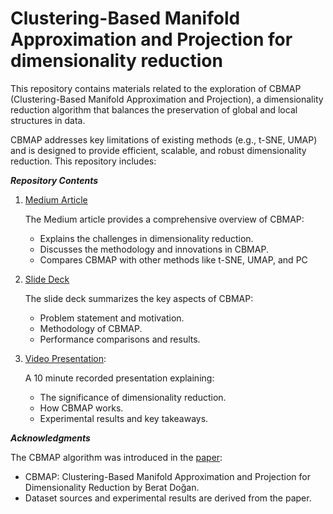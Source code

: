 # Clustering-Based Manifold Approximation and Projection for dimensionality reduction 

This repository contains materials related to the exploration of CBMAP (Clustering-Based Manifold Approximation and Projection), a dimensionality reduction algorithm that balances the preservation of global and local structures in data. 

CBMAP addresses key limitations of existing methods (e.g., t-SNE, UMAP) and is designed to provide efficient, scalable, and robust dimensionality reduction. This repository includes:

_**Repository Contents**_

1. [Medium Article](https://medium.com/@chandinisaisri.uppuganti/cbmap-the-next-step-in-dimensionality-reduction-for-machine-learning-1779f32f0752)
	
    The Medium article provides a comprehensive overview of CBMAP:
   - Explains the challenges in dimensionality reduction.
   - Discusses the methodology and innovations in CBMAP.
   - Compares CBMAP with other methods like t-SNE, UMAP, and PC

2. [Slide Deck](https://www.slideshare.net/slideshow/cbmap-clustering-based-manifold-approximation-and-projection-for-dimensionality-reduction/273746348#3)

    The slide deck summarizes the key aspects of CBMAP:
   - Problem statement and motivation.
   - Methodology of CBMAP.
   - Performance comparisons and results.

3. [Video Presentation](https://youtu.be/Xw0UNAS-ruM):
   
   A 10 minute recorded presentation explaining:
   - The significance of dimensionality reduction.
   - How CBMAP works.
   - Experimental results and key takeaways.
     
_**Acknowledgments**_

The CBMAP algorithm was introduced in the [paper](https://arxiv.org/abs/2404.17940v2):

- CBMAP: Clustering-Based Manifold Approximation and Projection for Dimensionality Reduction by Berat Doğan.
- Dataset sources and experimental results are derived from the paper.
